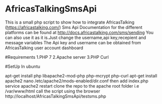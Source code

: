 # AfricasTalkingSmsApi

This is a small php script to show how to integrate AfricasTalking (https://africastalking.com/) Sms Api
Documentation for the different platforms can be found at http://docs.africastalking.com/sms/sending
You can also use it as it is.Just change the username,api key,recepient and message variables
The Api key and username can be obtained from AfricasTalking user account dashboard

#Requirements
1.PHP 7
2.Apache server
3.PHP Curl

#SetUp
In ubuntu

apt-get install php libapache2-mod-php php-mcrypt php-curl
apt-get install apache2
nano /etc/apache2/mods-enabled/dir.conf then add index.php
service apache2 restart
clone the repo to the apache root folder i.e /var/www/html
call the script using the browser http://localhost/AfricasTalkingSmsApi/testsms.php

